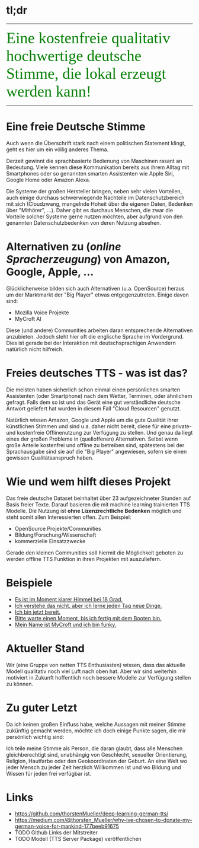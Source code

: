# tl;dr
---

<span style="font-family:Papyrus; font-size:3em;color:green"> Eine kostenfreie qualitativ hochwertige deutsche Stimme, die lokal erzeugt werden kann!</span> 

---


# Eine freie Deutsche Stimme
Auch wenn die Überschrift stark nach einem politischen Statement klingt, geht es hier um ein völlig anderes Thema.

Derzeit gewinnt die sprachbasierte Bedienung von Maschinen rasant an Bedeutung. Viele kennen diese Kommunikation bereits aus ihrem Alltag mit Smartphones oder so genannten smarten Assistenten wie Apple Siri, Google Home oder Amazon Alexa.

Die Systeme der großen Hersteller bringen, neben sehr vielen Vorteilen, auch einige durchaus schwerwiegende Nachteile im Datenschutzbereich mit sich (Cloudzwang, mangelnde Hoheit über die eigenen Daten, Bedenken über "Mithörer", ...). Daher gibt es durchaus Menschen, die zwar die Vorteile solcher Systeme gerne nutzen möchten, aber aufgrund von den genannten Datenschutzbedenken von deren Nutzung absehen.

# Alternativen zu (_online Spracherzeugung_) von Amazon, Google, Apple, ...
Glücklicherweise bilden sich auch Alternativen (u.a. OpenSource) heraus um der Marktmarkt der "Big Player" etwas entgegenzutreten. Einige davon sind:

* Mozilla Voice Projekte
* MyCroft AI

Diese (und andere) Communities arbeiten daran entsprechende Alternativen anzubieten. Jedoch steht hier oft die englische Sprache im Vordergrund. Dies ist gerade bei der Interaktion mit deutschsprachigen Anwendern natürlich nicht hilfreich.

# Freies deutsches TTS - was ist das?
Die meisten haben sicherlich schon einmal einen persönlichen smarten Assistenten (oder Smartphone) nach dem Wetter, Terminen, oder ähnlichem gefragt.
Falls dem so ist und das Gerät eine gut verständliche deutsche Antwort geliefert hat wurden in diesem Fall "Cloud Resourcen" genutzt.

Natürlich wissen Amazon, Google und Apple um die gute Qualität ihrer künstlichen Stimmen und sind u.a. daher nicht bereit, diese für eine private- und kostenfreie Offlinenutzung zur Verfügung zu stellen.
Und genau da liegt eines der großen Probleme in (quelloffenen) Alternativen. Selbst wenn große Anteile kostenfrei und offline zu betreiben sind, spätestens bei der Sprachausgabe sind sie auf die "Big Player" angewiesen, sofern sie einen gewissen Qualitätsanspruch haben.

# Wie und wem hilft dieses Projekt
Das freie deutsche Dataset beinhaltet über 23 aufgezeichneter Stunden auf Basis freier Texte. Darauf basieren die mit machine learning trainierten TTS Modelle.
Die Nutzung ist **ohne Lizenzrechtliche Bedenken** möglich und steht somit allen Interessierten offen. Zum Beispiel:

* OpenSource Projekte/Communities
* Bildung/Forschung/Wissenschaft
* kommerzielle Einsatzzwecke

Gerade den kleinen Communities soll hiermit die Möglichkeit geboten zu werden offline TTS Funktion in ihren Projekten mit auszuliefern.

# Beispiele
* [Es ist im Moment klarer Himmel bei 18 Grad.](https://drive.google.com/file/d/1cDIq4QG6i60WjUYNT6fr2cpEjFQIi8w5/view?usp=sharing)
* [Ich verstehe das nicht, aber ich lerne jeden Tag neue Dinge.](https://drive.google.com/file/d/1kja_2RsFt6EmC33HTB4ozJyFlvh_DTFQ/view?usp=sharing)
* [Ich bin jetzt bereit.](https://drive.google.com/file/d/1GkplGH7LMJcPDpgFJocXHCjRln_ccVFs/view?usp=sharing)
* [Bitte warte einen Moment, bis ich fertig mit dem Booten bin.](https://drive.google.com/file/d/19Td-F14n_05F-squ3bNlt2BDE-NMFaq1/view?usp=sharing)
* [Mein Name ist MyCroft und ich bin funky.](https://drive.google.com/file/d/1dbyOyE7Oy8YdAsYqQ4vz4VJjiWIyc8oV/view?usp=sharing)

# Aktueller Stand
Wir (eine Gruppe von netten TTS Enthusiasten) wissen, dass das aktuelle Modell qualitativ noch viel Luft nach oben hat. Aber wir sind weiterhin motiviert in Zukunft hoffentlich noch bessere Modelle zur Verfügung stellen zu können.

# Zu guter Letzt
Da ich keinen großen Einfluss habe, welche Aussagen mit meiner Stimme zukünftig gemacht werden, möchte ich doch einige Punkte sagen, die mir persönlich wichtig sind:

Ich teile meine Stimme als Person, die daran glaubt, dass alle Menschen gleichberechtigt sind, unabhängig von Geschlecht, sexueller Orientierung, Religion, Hautfarbe oder den Geokoordinaten der Geburt. An eine Welt wo jeder Mensch zu jeder Zeit herzlich Willkommen ist und wo Bildung und Wissen für jeden  frei verfügbar ist.

# Links
* https://github.com/thorstenMueller/deep-learning-german-tts/
* https://medium.com/@thorsten_Mueller/why-ive-chosen-to-donate-my-german-voice-for-mankind-177beeb91675
* TODO Github Links der Mitstreiter
* TODO Modell (TTS Server Package) veröffentlichen
